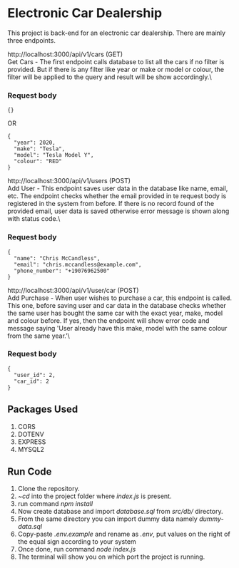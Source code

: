 # Electronic Car Dealership
This project is back-end for an electronic car dealership. There are mainly three endpoints.

http://localhost:3000/api/v1/cars (GET)\
Get Cars - The first endpoint calls database to list all the cars if no filter is provided. But if there is any filter like year or make or model or colour, the filter will be applied to the query and result will be show accordingly.\
### Request body
```
{}
```
OR
```
{
  "year": 2020,
  "make": "Tesla",
  "model": "Tesla Model Y",
  "colour": "RED" 
}
```
http://localhost:3000/api/v1/users (POST)\
Add User - This endpoint saves user data in the database like name, email, etc. The endpoint checks whether the email provided in te request body is registered in the system from before. If there is no record found of the provided email, user data is saved otherwise error message is shown along with status code.\
### Request body
```
{
  "name": "Chris McCandless",
  "email": "chris.mccandless@example.com",
  "phone_number": "+19076962500"
}
```
http://localhost:3000/api/v1/user/car (POST)\
Add Purchase - When user wishes to purchase a car, this endpoint is called. This one, before saving user and car data in the database checks whether the same user has bought the same car with the exact year, make, model and colour before. If yes, then the endpoint will show error code and message saying 'User already have this make, model with the same colour from the same year.'\
### Request body
```
{
  "user_id": 2,
  "car_id": 2
}
```
## Packages Used
1. CORS
2. DOTENV
3. EXPRESS
4. MYSQL2

## Run Code
1. Clone the repository.
2. *~cd* into the project folder where *index.js* is present.
3. run command *npm install*
4. Now create database and import *database.sql* from *src/db/* directory.
5. From the same directory you can import dummy data namely *dummy-data.sql*
6. Copy-paste *.env.example* and rename as *.env*, put values on the right of the equal sign according to your system
7. Once done, run command *node index.js*
8. The terminal will show you on which port the project is running.
